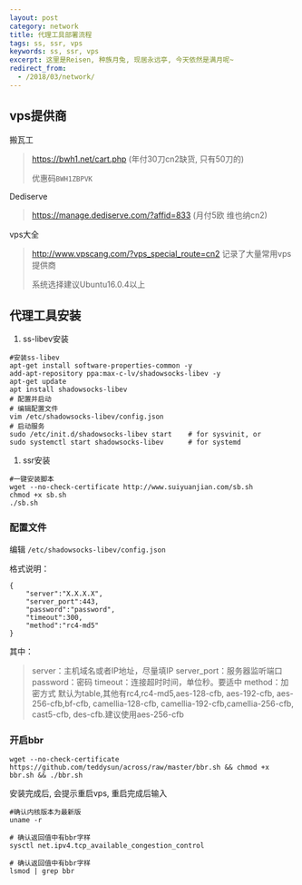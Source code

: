 ```yaml
---
layout: post
category: network
title: 代理工具部署流程
tags: ss, ssr, vps
keywords: ss, ssr, vps
excerpt: 这里是Reisen, 种族月兔, 现居永远亭, 今天依然是满月呢~
redirect_from:
  - /2018/03/network/
---
```


## vps提供商

搬瓦工   

>   https://bwh1.net/cart.php (年付30刀cn2缺货, 只有50刀的)
>
>   优惠码`BWH1ZBPVK` 

Dediserve

>https://manage.dediserve.com/?affid=833 (月付5欧 维也纳cn2)

vps大全

>   http://www.vpscang.com/?vps_special_route=cn2 记录了大量常用vps提供商
>
>   系统选择建议Ubuntu16.0.4以上

## 代理工具安装

1.  ss-libev安装

```
#安装ss-libev
apt-get install software-properties-common -y
add-apt-repository ppa:max-c-lv/shadowsocks-libev -y
apt-get update
apt install shadowsocks-libev
# 配置并启动
# 编辑配置文件
vim /etc/shadowsocks-libev/config.json
# 启动服务
sudo /etc/init.d/shadowsocks-libev start    # for sysvinit, or
sudo systemctl start shadowsocks-libev      # for systemd
```

1.  ssr安装
```
#一键安装脚本
wget --no-check-certificate http://www.suiyuanjian.com/sb.sh
chmod +x sb.sh
./sb.sh
```

### 配置文件

编辑 `/etc/shadowsocks-libev/config.json`

格式说明：

````
{
	"server":"X.X.X.X",
	"server_port":443,
	"password":"password",
	"timeout":300,
	"method":"rc4-md5"
}
````

其中：

>   server：主机域名或者IP地址，尽量填IP
>   server_port：服务器监听端口
>   password：密码
>   timeout：连接超时时间，单位秒。要适中
>   method：加密方式 默认为table,其他有rc4,rc4-md5,aes-128-cfb, aes-192-cfb, aes-256-cfb,bf-cfb, camellia-128-cfb, camellia-192-cfb,camellia-256-cfb, cast5-cfb, des-cfb.建议使用aes-256-cfb

### 开启bbr

````
wget --no-check-certificate https://github.com/teddysun/across/raw/master/bbr.sh && chmod +x bbr.sh && ./bbr.sh
````

安装完成后, 会提示重启vps, 重启完成后输入

````
#确认内核版本为最新版
uname -r
````

```
# 确认返回值中有bbr字样
sysctl net.ipv4.tcp_available_congestion_control
```

```
# 确认返回值中有bbr字样
lsmod | grep bbr
```